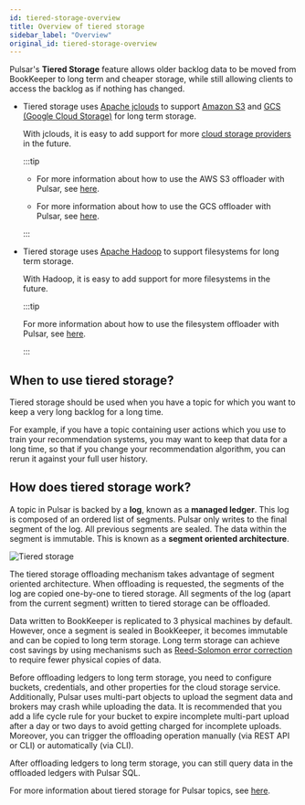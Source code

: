 ```yaml
---
id: tiered-storage-overview
title: Overview of tiered storage
sidebar_label: "Overview"
original_id: tiered-storage-overview
---
```


Pulsar's **Tiered Storage** feature allows older backlog data to be moved from BookKeeper to long term and cheaper storage, while still allowing clients to access the backlog as if nothing has changed. 

* Tiered storage uses [Apache jclouds](https://jclouds.apache.org) to support [Amazon S3](https://aws.amazon.com/s3/) and [GCS (Google Cloud Storage)](https://cloud.google.com/storage/) for long term storage. 

  With jclouds, it is easy to add support for more [cloud storage providers](https://jclouds.apache.org/reference/providers/#blobstore-providers) in the future.

  :::tip

  - For more information about how to use the AWS S3 offloader with Pulsar, see [here](tiered-storage-aws).
  
  - For more information about how to use the GCS offloader with Pulsar, see [here](tiered-storage-gcs).

  :::

* Tiered storage uses [Apache Hadoop](http://hadoop.apache.org/) to support filesystems for long term storage. 

  With Hadoop, it is easy to add support for more filesystems in the future.

  :::tip

  For more information about how to use the filesystem offloader with Pulsar, see [here](tiered-storage-filesystem).

  :::

## When to use tiered storage?

Tiered storage should be used when you have a topic for which you want to keep a very long backlog for a long time. 

For example, if you have a topic containing user actions which you use to train your recommendation systems, you may want to keep that data for a long time, so that if you change your recommendation algorithm, you can rerun it against your full user history.

## How does tiered storage work?

A topic in Pulsar is backed by a **log**, known as a **managed ledger**. This log is composed of an ordered list of segments. Pulsar only writes to the final segment of the log. All previous segments are sealed. The data within the segment is immutable. This is known as a **segment oriented architecture**.

![Tiered storage](/assets/pulsar-tiered-storage.png "Tiered Storage")

The tiered storage offloading mechanism takes advantage of segment oriented architecture. When offloading is requested, the segments of the log are copied one-by-one to tiered storage. All segments of the log (apart from the current segment) written to tiered storage can be offloaded.

Data written to BookKeeper is replicated to 3 physical machines by default. However, once a segment is sealed in BookKeeper, it becomes immutable and can be copied to long term storage. Long term storage can achieve cost savings by using mechanisms such as [Reed-Solomon error correction](https://en.wikipedia.org/wiki/Reed%E2%80%93Solomon_error_correction) to require fewer physical copies of data.

Before offloading ledgers to long term storage, you need to configure buckets, credentials, and other properties for the cloud storage service. Additionally, Pulsar uses multi-part objects to upload the segment data and brokers may crash while uploading the data. It is recommended that you add a life cycle rule for your bucket to expire incomplete multi-part upload after a day or two days to avoid getting charged for incomplete uploads. Moreover, you can trigger the offloading operation manually (via REST API or CLI) or automatically (via CLI).  

After offloading ledgers to long term storage, you can still query data in the offloaded ledgers with Pulsar SQL.

For more information about tiered storage for Pulsar topics, see [here](https://github.com/apache/pulsar/wiki/PIP-17:-Tiered-storage-for-Pulsar-topics).
